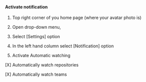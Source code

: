 #### Activate notification
1. Top right corner of you home page (where your avatar photo is)

2. Open drop-down menu,

3. Select [Settings] option

4. In the left hand column select [Notification] option

5. Activate
Automatic watching

[X] Automatically watch repositories

[X] Automatically watch teams 

